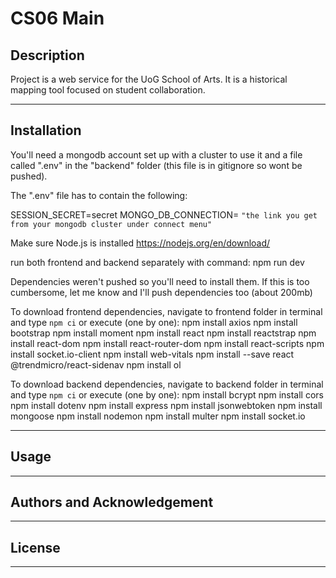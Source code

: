 # CS06 Main
## Description
>

Project is a web service for the UoG School of Arts. It is a historical mapping tool focused on student collaboration.

---
## Installation
>

You'll need a mongodb account set up with a cluster to use it and a file called ".env" in the "backend" folder (this file is in gitignore so wont be pushed).

 

The ".env" file has to contain the following:
 
SESSION_SECRET=secret
MONGO_DB_CONNECTION= `"the link you get from your mongodb cluster under connect menu"`

 

Make sure Node.js is installed https://nodejs.org/en/download/

 

run both frontend and backend separately with command: npm run dev

 

Dependencies weren't pushed so you'll need to install them. If this is too cumbersome, let me know and I'll push dependencies too (about 200mb)

 

To download frontend dependencies, navigate to frontend folder in terminal and type `npm ci` or execute (one by one):
npm install axios
npm install bootstrap
npm install moment
npm install react
npm install reactstrap
npm install react-dom
npm install react-router-dom
npm install react-scripts
npm install socket.io-client
npm install web-vitals
npm install --save react @trendmicro/react-sidenav
npm install ol

 

To download backend dependencies, navigate to backend folder in terminal and type `npm ci` or execute (one by one):
npm install bcrypt
npm install cors
npm install dotenv
npm install express
npm install jsonwebtoken
npm install mongoose
npm install nodemon
npm install multer
npm install socket.io

---
## Usage
>
---
## Authors and Acknowledgement
>
---
## License
>
---
